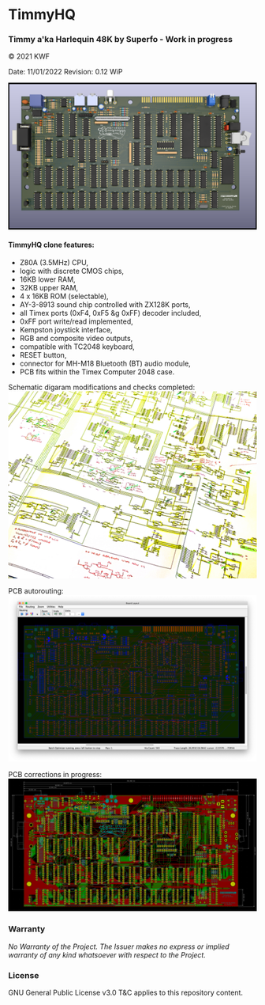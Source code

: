 # TimmyHQ
### Timmy a'ka Harlequin 48K by Superfo - Work in progress

© 2021 KWF

Date: 11/01/2022
Revision: 0.12 WiP

![TimmyHQ](/Docs/THQ_06.png)

#### TimmyHQ clone features:

* Z80A (3.5MHz) CPU,
* logic with discrete CMOS chips,
* 16KB lower RAM,
* 32KB upper RAM,
* 4 x 16KB ROM (selectable),
* AY-3-8913 sound chip controlled with ZX128K ports,
* all Timex ports (0xF4, 0xF5 &g 0xFF) decoder included,
* 0xFF port write/read implemented,
* Kempston joystick interface,
* RGB and composite video outputs,
* compatible with TC2048 keyboard,
* RESET button,
* connector for MH-M18 Bluetooth (BT) audio module,
* PCB fits within the Timex Computer 2048 case.

Schematic digaram modifications and checks completed:
![TimmyHQ](/Docs/THQ_02.jpg)

PCB autorouting:
![TimmyHQ](/Docs/PCB_v0.12_routing.png)

PCB corrections in progress:
![TimmyHQ](/Docs/THQ_07.png)

### Warranty

*No Warranty of the Project. The Issuer makes no express or implied warranty of any kind whatsoever with respect to the Project.*

### License

GNU General Public License v3.0 T&C applies to this repository content.
